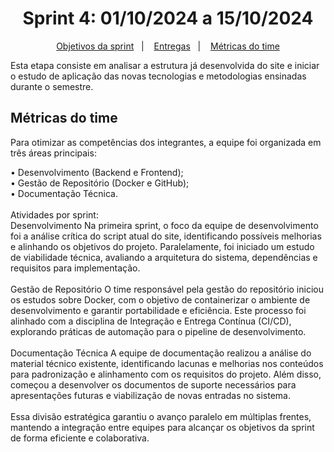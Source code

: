 <span id="topo">

<h1 align="center">Sprint 4: 01/10/2024 a 15/10/2024</h1>

<p align="center">
    <a href="#objetivos">Objetivos da sprint</a> &nbsp |&nbsp &nbsp
    <a href="#entregas">Entregas</a> &nbsp |&nbsp &nbsp
    <a href="#metricas">Métricas do time</a> 
</p>

Esta etapa consiste em analisar a estrutura já desenvolvida do site e iniciar o estudo de aplicação das novas tecnologias e metodologias ensinadas durante o semestre.
        

<span id="metricas">
    
## Métricas do time
Para otimizar as competências dos integrantes, a equipe foi organizada em três áreas principais:

• Desenvolvimento (Backend e Frontend);
<br>
• Gestão de Repositório (Docker e GitHub);
<br>
• Documentação Técnica.
<br>
<br>
Atividades por sprint:
<br>
Desenvolvimento
Na primeira sprint, o foco da equipe de desenvolvimento foi a análise crítica do script atual do site, identificando possíveis melhorias e alinhando os objetivos do projeto. Paralelamente, foi iniciado um estudo de viabilidade técnica, avaliando a arquitetura do sistema, dependências e requisitos para implementação.
<br>
<br>
Gestão de Repositório
O time responsável pela gestão do repositório iniciou os estudos sobre Docker, com o objetivo de containerizar o ambiente de desenvolvimento e garantir portabilidade e eficiência. Este processo foi alinhado com a disciplina de Integração e Entrega Contínua (CI/CD), explorando práticas de automação para o pipeline de desenvolvimento.
<br>
<br>
Documentação Técnica
A equipe de documentação realizou a análise do material técnico existente, identificando lacunas e melhorias nos conteúdos para padronização e alinhamento com os requisitos do projeto. Além disso, começou a desenvolver os documentos de suporte necessários para apresentações futuras e viabilização de novas entradas no sistema.
<br>
<br>
Essa divisão estratégica garantiu o avanço paralelo em múltiplas frentes, mantendo a integração entre equipes para alcançar os objetivos da sprint de forma eficiente e colaborativa.



    

